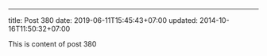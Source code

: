 ---
title: Post 380
date: 2019-06-11T15:45:43+07:00
updated: 2014-10-16T11:50:32+07:00

This is content of post 380